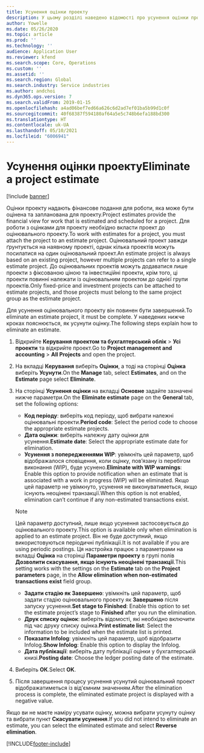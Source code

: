 ```yaml
---
title: Усунення оцінки проекту
description: У цьому розділі наведено відомості про усунення оцінки проекту після його завершення.
author: Yowelle
ms.date: 05/26/2020
ms.topic: article
ms.prod: ''
ms.technology: ''
audience: Application User
ms.reviewer: kfend
ms.search.scope: Core, Operations
ms.custom: ''
ms.assetid: ''
ms.search.region: Global
ms.search.industry: Service industries
ms.author: andchoi
ms.dyn365.ops.version: 7
ms.search.validFrom: 2019-01-15
ms.openlocfilehash: a4ad06bef7ed66a626c6d2ad7ef01ba5b99d1c0f
ms.sourcegitcommit: 40f68387f594180af64a5e5c748b6efa188bd300
ms.translationtype: HT
ms.contentlocale: uk-UA
ms.lasthandoff: 05/10/2021
ms.locfileid: "6006941"
---
```

# <a name="eliminate-a-project-estimate"></a><span data-ttu-id="479bf-103">Усунення оцінки проекту</span><span class="sxs-lookup"><span data-stu-id="479bf-103">Eliminate a project estimate</span></span>

[!include [banner](../includes/banner.md)]

<span data-ttu-id="479bf-104">Оцінки проекту надають фінансове подання для роботи, яка може бути оцінена та запланована для проекту.</span><span class="sxs-lookup"><span data-stu-id="479bf-104">Project estimates provide the financial view for work that is estimated and scheduled for a project.</span></span> <span data-ttu-id="479bf-105">Для роботи з оцінками для проекту необхідно вкласти проект до оцінювального проекту.</span><span class="sxs-lookup"><span data-stu-id="479bf-105">To work with estimates for a project, you must attach the project to an estimate project.</span></span> <span data-ttu-id="479bf-106">Оцінювальний проект завжди ґрунтується на наявному проекті, однак кілька проектів можуть посилатися на один оцінювальний проект.</span><span class="sxs-lookup"><span data-stu-id="479bf-106">An estimate project is always based on an existing project, however multiple projects can refer to a single estimate project.</span></span> <span data-ttu-id="479bf-107">До оцінювальних проектів можуть додаватися лише проекти з фіксованою ціною та інвестиційні проекти, крім того, ці проекти повинні належати із оцінювальним проектом до однієї групи проектів.</span><span class="sxs-lookup"><span data-stu-id="479bf-107">Only fixed-price and investment projects can be attached to estimate projects, and those projects must belong to the same project group as the estimate project.</span></span>

<span data-ttu-id="479bf-108">Для усунення оцінювального проекту він повинен бути завершений.</span><span class="sxs-lookup"><span data-stu-id="479bf-108">To eliminate an estimate project, it must be complete.</span></span> <span data-ttu-id="479bf-109">У наведених нижче кроках пояснюється, як усунути оцінку.</span><span class="sxs-lookup"><span data-stu-id="479bf-109">The following steps explain how to eliminate an estimate.</span></span>

1. <span data-ttu-id="479bf-110">Відкрийте **Керування проектом та бухгалтерський облік** > **Усі проекти** та відкрийте проект.</span><span class="sxs-lookup"><span data-stu-id="479bf-110">Go to **Project management and accounting** > **All Projects** and open the project.</span></span> 
2. <span data-ttu-id="479bf-111">На вкладці **Керування** виберіть **Оцінки**, а тоді на сторінці **Оцінка** виберіть **Усунути**.</span><span class="sxs-lookup"><span data-stu-id="479bf-111">On the **Manage** tab, select **Estimates**, and on the **Estimate** page select **Eliminate**.</span></span>
3. <span data-ttu-id="479bf-112">На сторінці **Усунення оцінки** на вкладці **Основне** задайте зазначені нижче параметри.</span><span class="sxs-lookup"><span data-stu-id="479bf-112">On the **Eliminate estimate** page on the **General** tab, set the following options:</span></span>

   - <span data-ttu-id="479bf-113">**Код періоду**: виберіть код періоду, щоб вибрати належні оцінювальні проекти.</span><span class="sxs-lookup"><span data-stu-id="479bf-113">**Period code**: Select the period code to choose the appropriate estimate projects.</span></span> 
   - <span data-ttu-id="479bf-114">**Дата оцінки**: виберіть належну дату оцінки для усунення.</span><span class="sxs-lookup"><span data-stu-id="479bf-114">**Estimate date**: Select the appropriate estimate date for elimination.</span></span>
   - <span data-ttu-id="479bf-115">**Усунення з попередженнями WIP**: увімкніть цей параметр, щоб відображалося сповіщення, коли оцінку, пов’язану із перебігом виконання (WIP), буде усунено.</span><span class="sxs-lookup"><span data-stu-id="479bf-115">**Eliminate with WIP warnings**: Enable this option to provide notification when an estimate that is associated with a work in progress (WIP) will be eliminated.</span></span> <span data-ttu-id="479bf-116">Якщо цей параметр не увімкнуто, усунення не виконуватиметься, якщо існують неоцінені транзакції.</span><span class="sxs-lookup"><span data-stu-id="479bf-116">When this option is not enabled, elimination can’t continue if any non-estimated transactions exist.</span></span> 
   > [!NOTE]
   > <span data-ttu-id="479bf-117">Цей параметр доступний, лише якщо усунення застосовується до оцінювального проекту.</span><span class="sxs-lookup"><span data-stu-id="479bf-117">This option is available only when elimination is applied to an estimate project.</span></span> <span data-ttu-id="479bf-118">Він не буде доступний, якщо використовуються періодичні публікації.</span><span class="sxs-lookup"><span data-stu-id="479bf-118">It is not available if you are using periodic postings.</span></span> <span data-ttu-id="479bf-119">Ця настройка працює з параметрами на вкладці **Оцінка** на сторінці **Параметри проекту** в групі полів **Дозволити скасування, якщо існують неоцінені транзакції**.</span><span class="sxs-lookup"><span data-stu-id="479bf-119">This setting works with the settings on the **Estimate** tab on the **Project parameters** page, in the **Allow elimination when non-estimated transactions exist** field group.</span></span>
   - <span data-ttu-id="479bf-120">**Задати стадію як Завершено**: увімкніть цей параметр, щоб задати стадію оцінювального проекту як **Завершено** після запуску усунення.</span><span class="sxs-lookup"><span data-stu-id="479bf-120">**Set stage to Finished**: Enable this option to set the estimate project’s stage to **Finished** after you run the elimination.</span></span>
   - <span data-ttu-id="479bf-121">**Друк списку оцінок**: виберіть відомості, які необхідно включити під час друку списку оцінка.</span><span class="sxs-lookup"><span data-stu-id="479bf-121">**Print estimate list**: Select the information to be included when the estimate list is printed.</span></span>
   - <span data-ttu-id="479bf-122">**Показати Infolog**: увімкніть цей параметр, щоб відобразити Infolog.</span><span class="sxs-lookup"><span data-stu-id="479bf-122">**Show Infolog**: Enable this option to display the Infolog.</span></span>
   - <span data-ttu-id="479bf-123">**Дата публікації**: виберіть дату публікації оцінки у бухгалтерській книзі.</span><span class="sxs-lookup"><span data-stu-id="479bf-123">**Posting date**: Choose the ledger posting date of the estimate.</span></span>

4.  <span data-ttu-id="479bf-124">Виберіть **ОК**.</span><span class="sxs-lookup"><span data-stu-id="479bf-124">Select **OK**.</span></span>
5. <span data-ttu-id="479bf-125">Після завершення процесу усунення усунутий оцінювальний проект відображатиметься із від'ємним значенням.</span><span class="sxs-lookup"><span data-stu-id="479bf-125">After the elimination process is complete, the eliminated estimate project is displayed with a negative value.</span></span> 

<span data-ttu-id="479bf-126">Якщо ви не маєте наміру усувати оцінку, можна вибрати усунуту оцінку та вибрати пункт **Скасувати усунення**.</span><span class="sxs-lookup"><span data-stu-id="479bf-126">If you did not intend to eliminate an estimate, you can select the eliminated estimate and select **Reverse elimination**.</span></span>   


[!INCLUDE[footer-include](../includes/footer-banner.md)]